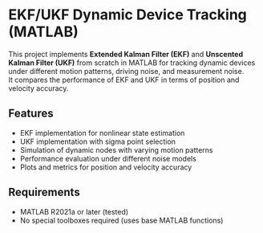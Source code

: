 # EKF/UKF Dynamic Device Tracking (MATLAB)

This project implements **Extended Kalman Filter (EKF)** and **Unscented Kalman Filter (UKF)** from scratch in MATLAB for tracking dynamic devices under different motion patterns, driving noise, and measurement noise.  
It compares the performance of EKF and UKF in terms of position and velocity accuracy.


## Features
- EKF implementation for nonlinear state estimation  
- UKF implementation with sigma point selection  
- Simulation of dynamic nodes with varying motion patterns  
- Performance evaluation under different noise models  
- Plots and metrics for position and velocity accuracy
## Requirements
- MATLAB R2021a or later (tested)  
- No special toolboxes required (uses base MATLAB functions)

